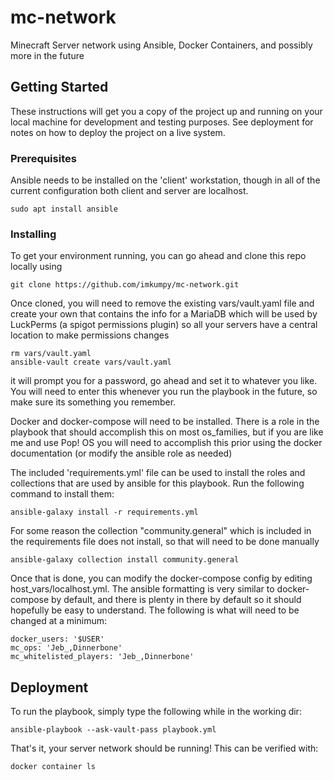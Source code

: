 # mc-network

Minecraft Server network using Ansible, Docker Containers, and possibly more in the future

## Getting Started

These instructions will get you a copy of the project up and running on your local machine for development and testing purposes. See deployment for notes on how to deploy the project on a live system.

### Prerequisites

Ansible needs to be installed on the 'client' workstation, though in all of the current configuration both client and server are localhost.

```
sudo apt install ansible
```

### Installing

To get your environment running, you can go ahead and clone this repo locally using

```
git clone https://github.com/imkumpy/mc-network.git
```

Once cloned, you will need to remove the existing vars/vault.yaml file and create your own that contains the info for a MariaDB which will be used by LuckPerms (a spigot permissions plugin) so all your servers have a central location to make permissions changes

```
rm vars/vault.yaml
ansible-vault create vars/vault.yaml
```

it will prompt you for a password, go ahead and set it to whatever you like. You will need to enter this whenever you run the playbook in the future, so make sure its something you remember.

Docker and docker-compose will need to be installed. There is a role in the playbook that should accomplish this on most os_families, but if you are like me and use Pop! OS you will need to accomplish this prior using the docker documentation (or modify the ansible role as needed)

The included 'requirements.yml' file can be used to install the roles and collections that are used by ansible for this playbook. Run the following command to install them:

```
ansible-galaxy install -r requirements.yml
```
For some reason the collection "community.general" which is included in the requirements file does not install, so that will need to be done manually

```
ansible-galaxy collection install community.general
```

Once that is done, you can modify the docker-compose config by editing host_vars/localhost.yml. The ansible formatting is very similar to docker-compose by default, and there is plenty in there by default so it should hopefully be easy to understand. The following is what will need to be changed at a minimum:

```
docker_users: '$USER'
mc_ops: 'Jeb_,Dinnerbone'
mc_whitelisted_players: 'Jeb_,Dinnerbone'
```

## Deployment

To run the playbook, simply type the following while in the working dir:

```
ansible-playbook --ask-vault-pass playbook.yml
```

That's it, your server network should be running! This can be verified with:

```
docker container ls
```
